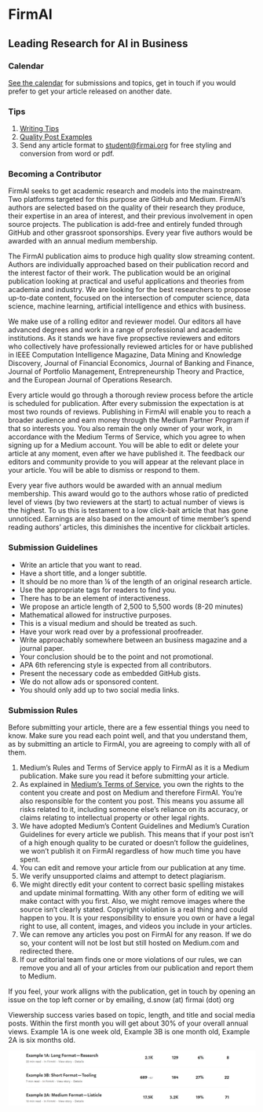 # FirmAI
## Leading Research for AI in Business

### Calendar

[See the calendar](https://github.com/firmai/contributor/blob/master/calendar.md) for submissions and topics, get in touch if you would prefer to get your article released on another date. 

### Tips

1. [Writing Tips](https://medium.com/@derek_snow/example-3c-short-format-writing-tools-b08efff7f277)
2. [Quality Post Examples](https://medium.com/@derek_snow/quality-post-examples-f52a887ecb35)
3. Send any article format to [student@firmai.org](student@firmai.org) for free styling and conversion from word or pdf. 

### Becoming a Contributor

FirmAI seeks to get academic research and models into the mainstream. Two platforms targeted for this purpose are GitHub and Medium. FirmAI’s authors are selected based on the quality of their research they produce, their expertise in an area of interest, and their previous involvement in open source projects. The publication is add-free and entirely funded through GitHub and other grassroot sponsorships. Every year five authors would be awarded with an annual medium membership.

The FirmAI publication aims to produce high quality slow streaming content. Authors are individually approached based on their publication record and the interest factor of their work. The publication would be an original publication looking at practical and useful applications and theories from academia and industry. We are looking for the best researchers to propose up-to-date content, focused on the intersection of computer science, data science, machine learning, artificial intelligence and ethics with business.

We make use of a rolling editor and reviewer model. Our editors all have advanced degrees and work in a range of professional and academic institutions. As it stands we have five propsective reviewers and editors who collectively have professionally reviewed articles for or have published in IEEE Computation Intelligence Magazine, Data Mining and Knowledge Discovery, Journal of Financial Economics, Journal of Banking and Finance, Journal of Portfolio Management, Entrepreneurship Theory and Practice, and the European Journal of Operations Research.

Every article would go through a thorough review process before the article is scheduled for publication. After every submission the expectation is at most two rounds of reviews. Publishing in FirmAI will enable you to reach a broader audience and earn money through the Medium Partner Program if that so interests you. You also remain the only owner of your work, in accordance with the Medium Terms of Service, which you agree to when signing up for a Medium account. You will be able to edit or delete your article at any moment, even after we have published it. The feedback our editors and community provide to you will appear at the relevant place in your article. You will be able to dismiss or respond to them.

Every year five authors would be awarded with an annual medium membership. This award would go to the authors whose ratio of predicted level of views (by two reviewers at the start) to actual number of views is the highest. To us this is testament to a low click-bait article that has gone unnoticed. Earnings are also based on the amount of time member’s spend reading authors’ articles, this diminishes the incentive for clickbait articles. 

### Submission Guidelines

* Write an article that you want to read. 
* Have a short title, and a longer subtitle. 
* It should be no more than ¼ of the length of an original research article. 
* Use the appropriate tags for readers to find you. 
* There has to be an element of interactiveness. 
* We propose an article length of 2,500 to 5,500 words (8-20 minutes)
* Mathematical allowed for instructive purposes. 
* This is a visual medium and should be treated as such. 
* Have your work read over by a professional proofreader. 
* Write approachably somewhere between an business magazine and a journal paper.  
* Your conclusion should be to the point and not promotional. 
* APA 6th referencing style is expected from all contributors.  
* Present the necessary code as embedded GitHub gists. 
* We do not allow ads or sponsored content.
* You should only add up to two social media links. 

### Submission Rules

Before submitting your article, there are a few essential things you need to know. Make sure you read each point well, and that you understand them, as by submitting an article to FirmAI, you are agreeing to comply with all of them.

1.	Medium’s Rules and Terms of Service apply to FirmAI as it is a Medium publication. Make sure you read it before submitting your article.
2.	As explained in [Medium’s Terms of Service](https://policy.medium.com/medium-terms-of-service-9db0094a1e0f), you own the rights to the content you create and post on Medium and therefore FirmAI. You’re also responsible for the content you post. This means you assume all risks related to it, including someone else’s reliance on its accuracy, or claims relating to intellectual property or other legal rights.
3.	We have adopted Medium’s Content Guidelines and Medium’s Curation Guidelines for every article we publish. This means that if your post isn’t of a high enough quality to be curated or doesn’t follow the guidelines, we won’t publish it on FirmAI regardless of how much time you have spent. 
4.	You can edit and remove your article from our publication at any time.
5.	We verify unsupported claims and attempt to detect plagiarism. 
6.	We might directly edit your content to correct basic spelling mistakes and update minimal formatting. With any other form of editing we will make contact with you first. Also, we might remove images where the source isn’t clearly stated. Copyright violation is a real thing and could happen to you. It is your responsibility to ensure you own or have a legal right to use, all content, images, and videos you include in your articles.
7.	We can remove any articles you post on FirmAI for any reason. If we do so, your content will not be lost but still hosted on Medium.com and redirected there.
8.	If our editorial team finds one or more violations of our rules, we can remove you and all of your articles from our publication and report them to Medium.

If you feel, your work alligns with the publication, get in touch by opening an issue on the top left corner or by emailing, d.snow (at) firmai (dot) org 

Viewership success varies based on topic, length, and title and social media posts. Within the first month you will get about 30% of your overall annual views. Example 1A is one week old, Example 3B is one month old, Example 2A is six months old. 

!["Viewership"](https://raw.githubusercontent.com/firmai/contributor/master/image/STATS.PNG)

